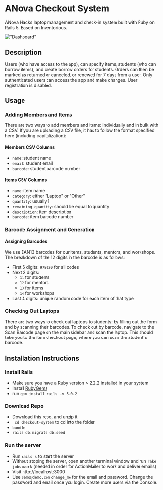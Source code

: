 # ANova Checkout System

ANova Hacks laptop management and check-in system built with Ruby on Rails 5. Based on Inventorious.

!["Dashboard"](https://github.com/zmitzie/inventorious/blob/master/dashboard_screenshot.png "Dashboard")

## Description
Users (who have access to the app), can specify items, students (who can borrow items), and create borrow orders for students. Orders can then be marked as returned or canceled, or renewed for 7 days from a user. Only authenticated users can access the app and make changes. User registration is disabled.

## Usage

### Adding Members and Items
There are two ways to add members and items: individually and in bulk with a CSV. If you are uploading a CSV file, it has to follow the format specified here (including capitalization):

#### Members CSV Columns
* `name`: student name
* `email`: student email
* `barcode`: student barcode number

#### Items CSV Columns
* `name`: item name
* `category`: either "Laptop" or "Other"
* `quantity`: usually 1
* `remaining_quantity`: should be equal to quantity
* `description`: item description
* `barcode`: item barcode number

### Barcode Assignment and Generation

#### Assigning Barcodes
We use EAN13 barcodes for our items, students, mentors, and workshops. The breakdown of the 12 digits in the barcode is as follows:
* First 6 digits: `978020` for all codes
* Next 2 digits:
  * `11` for students
  * `12` for mentors
  * `13` for items
  * `14` for workshops
* Last 4 digits: unique random code for each item of that type

### Checking Out Laptops
There are two ways to check out laptops to students: by filling out the form and by scanning their barcodes. To check out by barcode, navigate to the Scan Barcode page on the main sidebar and scan the laptop. This should take you to the item checkout page, where you can scan the student's barcode.

## Installation Instructions

### Install Rails

* Make sure you have a Ruby version > 2.2.2 installed in your system
* Install [RubyGems](https://rubygems.org/pages/download)
* run ```gem install rails -v 5.0.2```

### Download Repo

* Download this repo, and unzip it
* ``` cd checkout-system``` to cd into the folder
* ``` bundle ```
* ``` rails db:migrate db:seed ```

### Run the server
* Run ```rails s``` to start the server
* Without stoping the server, open another terminal window and run ```rake jobs:work``` (needed in order for ActionMailer to work and deliver emails)
* Visit http://localhost:3000
* Use ```demo@demo.com```  ```change_me``` for the email and password. Change the password and email once you login. Create more users via the Console.
